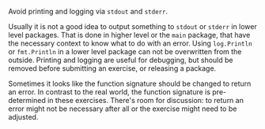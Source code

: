 Avoid printing and logging via `stdout` and `stderr`.

Usually it is not a good idea to output something to `stdout` or `stderr` in lower level packages.
That is done in higher level or the `main` package, that have the necessary context to know what to do with an error.
Using `log.Println` or `fmt.Println` in a lower level package can not be overwritten from the outside.
Printing and logging are useful for debugging, but should be removed before submitting an exercise, or releasing a package.

Sometimes it looks like the function signature should be changed to return an error.
In contrast to the real world, the function signature is pre-determined in these exercises.
There's room for discussion: to return an error might not be necessary after all or the exercise might need to be adjusted.
